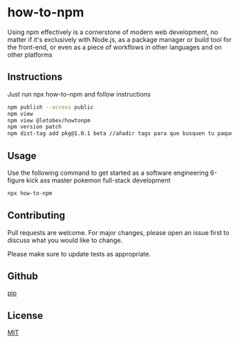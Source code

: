 # how-to-npm

Using npm effectively is a cornerstone of modern web development, no matter if it's exclusively with Node.js, as a package manager or build tool for the front-end, or even as a piece of workflows in other languages and on other platforms

## Instructions

Just run npx how-to-npm and follow instructions
```bash
npm publish --access public
npm view
npm view @letobev/howtonpm
npm version patch 
npm dist-tag add pkg@1.0.1 beta //añadir tags para que busquen tu paquete
```

## Usage

Use the following command to get started as a software engineering 6-figure kick ass master pokemon full-stack development

```bash
npx how-to-npm
```

## Contributing
Pull requests are welcome. For major changes, please open an issue first to discuss what you would like to change.

Please make sure to update tests as appropriate.
## Github
[pip](https://github.com/leoncii/how-to-npm.git)
## License
[MIT](https://google.com)